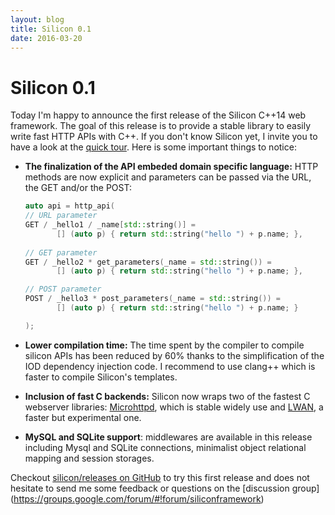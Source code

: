 ```yaml
---
layout: blog
title: Silicon 0.1
date: 2016-03-20
---
```


# Silicon 0.1

Today I'm happy to announce the first release of the Silicon C++14 web
framework. The goal of this release is to provide a stable library to
easily write fast HTTP APIs with C++. If you don't know Silicon yet, I
invite you to have a look at the [quick
tour](http://siliconframework.org/). Here is some important things to
notice:


- **The finalization of the API embeded domain specific language:**
    HTTP methods are now explicit and parameters can be passed via
    the URL, the GET and/or the POST:

    ```c++
    auto api = http_api(
    // URL parameter
    GET / _hello1 / _name[std::string()] =
           [] (auto p) { return std::string("hello ") + p.name; },
           
    // GET parameter
    GET / _hello2 * get_parameters(_name = std::string()) =
           [] (auto p) { return std::string("hello ") + p.name; },

    // POST parameter
    POST / _hello3 * post_parameters(_name = std::string()) =
           [] (auto p) { return std::string("hello ") + p.name; }

    );
    ```

- **Lower compilation time:** The time spent by the compiler to
    compile silicon APIs has been reduced by 60% thanks to the
    simplification of the IOD dependency injection code. I recommend
    to use clang++ which is faster to compile Silicon's templates.

- **Inclusion of fast C backends:** Silicon now wraps two of the
    fastest C webserver libraries:
    [Microhttpd](http://www.gnu.org/software/libmicrohttpd/), which is
    stable widely use and [LWAN](http://lwan.ws), a faster but experimental one.

- **MySQL and SQLite support**: middlewares are available in this
    release including Mysql and SQLite connections, minimalist object
    relational mapping and session storages.

Checkout [silicon/releases on
GitHub](https://github.com/matt-42/silicon/releases) to try this first
release and does not hesitate to send me some feedback or questions on
the [discussion group]
(https://groups.google.com/forum/#!forum/siliconframework)
